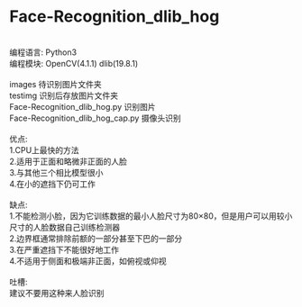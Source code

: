 # Face-Recognition_dlib_hog
</br>
编程语言: Python3</br>
编程模块: OpenCV(4.1.1) dlib(19.8.1)</br>
</br>
images 待识别图片文件夹</br>
testimg 识别后存放图片文件夹</br>
Face-Recognition_dlib_hog.py 识别图片</br>
Face-Recognition_dlib_hog_cap.py 摄像头识别</br>
</br>
优点:</br>
1.CPU上最快的方法</br>
2.适用于正面和略微非正面的人脸</br>
3.与其他三个相比模型很小</br>
4.在小的遮挡下仍可工作</br>
</br>
缺点:</br>
1.不能检测小脸，因为它训练数据的最小人脸尺寸为80×80，但是用户可以用较小尺寸的人脸数据自己训练检测器</br>
2.边界框通常排除前额的一部分甚至下巴的一部分</br>
3.在严重遮挡下不能很好地工作</br>
4.不适用于侧面和极端非正面，如俯视或仰视</br>
</br>
吐槽:</br>
建议不要用这种来人脸识别</br>
